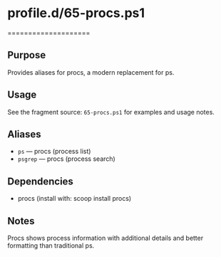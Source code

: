 # profile.d/65-procs.ps1
====================

Purpose
-------
Provides aliases for procs, a modern replacement for ps.

Usage
-----
See the fragment source: `65-procs.ps1` for examples and usage notes.

Aliases
-------
- `ps` — procs (process list)
- `psgrep` — procs (process search)

Dependencies
------------
- procs (install with: scoop install procs)

Notes
-----
Procs shows process information with additional details and better formatting than traditional ps.
